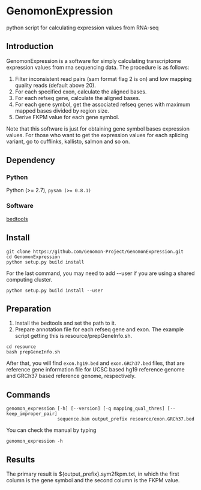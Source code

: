 # GenomonExpression
python script for calculating expression values from RNA-seq

## Introduction

GenomonExpression is a software for simply calculating transcriptome expression values 
from rna sequencing data. The procedure is as follows:

1. Filter inconsistent read pairs (sam format flag 2 is on) and low mapping quality reads (default above 20).
2. For each specified exon, calculate the aligned bases.
3. For each refseq gene, calculate the aligned bases. 
4. For each gene symbol, get the associated refseq genes with maximum mapped bases divided by region size.
5. Derive FKPM value for each gene symbol.

Note that this software is just for obtaining gene symbol bases expression values.
For those who want to get the expression values for each splicing variant, go to cufflinks, kallisto, salmon and so on.

## Dependency

### Python
Python (>= 2.7), `pysam (>= 0.8.1)`

### Software
[bedtools](http://bedtools.readthedocs.org/en/latest/])

## Install

```
git clone https://github.com/Genomon-Project/GenomonExpression.git
cd GenomonExpression
python setup.py build install
```

For the last command, you may need to add --user if you are using a shared computing cluster.
```
python setup.py build install --user
```


## Preparation

1. Install the bedtools and set the path to it.
2. Prepare annotation file for each refseq gene and exon. The example script getting this is resource/prepGeneInfo.sh.

```
cd resource
bash prepGeneInfo.sh
```
After that, you will find  `exon.hg19.bed` and `exon.GRCh37.bed` files, that are reference gene information file for
UCSC based hg19 reference genome and GRCh37 based reference genome, respectively.

## Commands

```
genomon_expression [-h] [--version] [-q mapping_qual_thres] [--keep_improper_pair] 
                   sequence.bam output_prefix resource/exon.GRCh37.bed
```

You can check the manual by typing
```
genomon_expression -h
```

## Results

The primary result is ${output_prefix}.sym2fkpm.txt, in which the first column is the gene symbol and the second column is the FKPM value.
